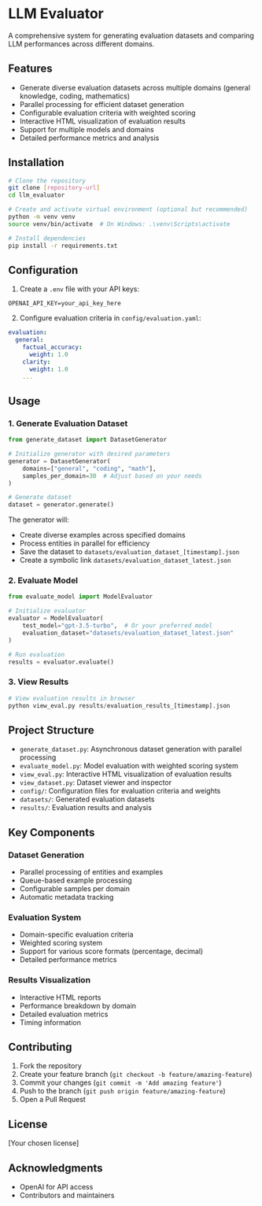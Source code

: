 # LLM Evaluator

A comprehensive system for generating evaluation datasets and comparing LLM performances across different domains.

## Features

- Generate diverse evaluation datasets across multiple domains (general knowledge, coding, mathematics)
- Parallel processing for efficient dataset generation
- Configurable evaluation criteria with weighted scoring
- Interactive HTML visualization of evaluation results
- Support for multiple models and domains
- Detailed performance metrics and analysis

## Installation

```bash
# Clone the repository
git clone [repository-url]
cd llm_evaluator

# Create and activate virtual environment (optional but recommended)
python -m venv venv
source venv/bin/activate  # On Windows: .\venv\Scripts\activate

# Install dependencies
pip install -r requirements.txt
```

## Configuration

1. Create a `.env` file with your API keys:
```env
OPENAI_API_KEY=your_api_key_here
```

2. Configure evaluation criteria in `config/evaluation.yaml`:
```yaml
evaluation:
  general:
    factual_accuracy:
      weight: 1.0
    clarity:
      weight: 1.0
    ...
```

## Usage

### 1. Generate Evaluation Dataset

```python
from generate_dataset import DatasetGenerator

# Initialize generator with desired parameters
generator = DatasetGenerator(
    domains=["general", "coding", "math"],
    samples_per_domain=30  # Adjust based on your needs
)

# Generate dataset
dataset = generator.generate()
```

The generator will:
- Create diverse examples across specified domains
- Process entities in parallel for efficiency
- Save the dataset to `datasets/evaluation_dataset_[timestamp].json`
- Create a symbolic link `datasets/evaluation_dataset_latest.json`

### 2. Evaluate Model

```python
from evaluate_model import ModelEvaluator

# Initialize evaluator
evaluator = ModelEvaluator(
    test_model="gpt-3.5-turbo",  # Or your preferred model
    evaluation_dataset="datasets/evaluation_dataset_latest.json"
)

# Run evaluation
results = evaluator.evaluate()
```

### 3. View Results

```python
# View evaluation results in browser
python view_eval.py results/evaluation_results_[timestamp].json
```

## Project Structure

- `generate_dataset.py`: Asynchronous dataset generation with parallel processing
- `evaluate_model.py`: Model evaluation with weighted scoring system
- `view_eval.py`: Interactive HTML visualization of evaluation results
- `view_dataset.py`: Dataset viewer and inspector
- `config/`: Configuration files for evaluation criteria and weights
- `datasets/`: Generated evaluation datasets
- `results/`: Evaluation results and analysis

## Key Components

### Dataset Generation
- Parallel processing of entities and examples
- Queue-based example processing
- Configurable samples per domain
- Automatic metadata tracking

### Evaluation System
- Domain-specific evaluation criteria
- Weighted scoring system
- Support for various score formats (percentage, decimal)
- Detailed performance metrics

### Results Visualization
- Interactive HTML reports
- Performance breakdown by domain
- Detailed evaluation metrics
- Timing information

## Contributing

1. Fork the repository
2. Create your feature branch (`git checkout -b feature/amazing-feature`)
3. Commit your changes (`git commit -m 'Add amazing feature'`)
4. Push to the branch (`git push origin feature/amazing-feature`)
5. Open a Pull Request

## License

[Your chosen license]

## Acknowledgments

- OpenAI for API access
- Contributors and maintainers
